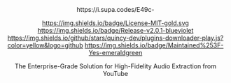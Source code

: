 <div align="center">
https://i.supa.codes/E49c-

https://img.shields.io/badge/License-MIT-gold.svg
https://img.shields.io/badge/Release-v2.0.1-blueviolet
https://img.shields.io/github/stars/quincy-dev/plugins-downloader-play.js?color=yellow&logo=github
https://img.shields.io/badge/Maintained%253F-Yes-emeraldgreen

The Enterprise-Grade Solution for High-Fidelity Audio Extraction from YouTube

</div>
